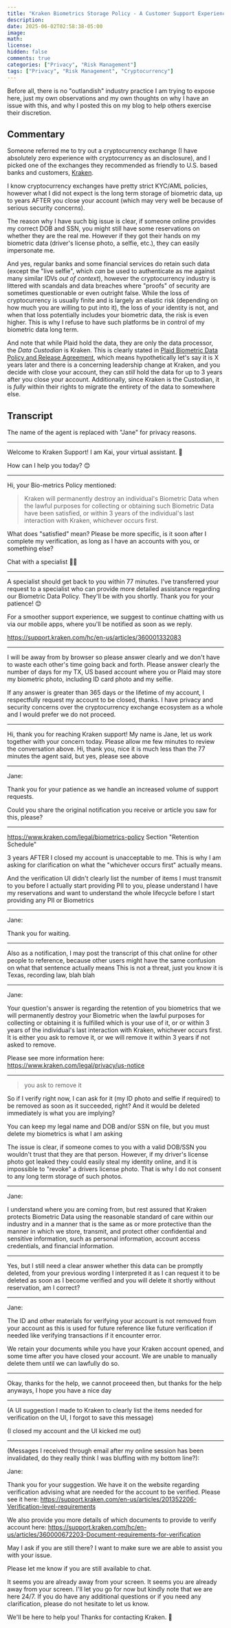 ```yaml
---
title: "Kraken Biometrics Storage Policy - A Customer Support Experience"
description: 
date: 2025-06-02T02:58:38-05:00
image: 
math: 
license: 
hidden: false
comments: true
categories: ["Privacy", "Risk Management"]
tags: ["Privacy", "Risk Management", "Cryptocurrency"]
---
```


Before all, there is no "outlandish" industry practice I am trying to expose here, just my own observations and my own thoughts on why I have an issue with this, and why I posted this on my blog to help others exercise their discretion.

## Commentary

Someone referred me to try out a cryptocurrency exchange (I have absolutely zero experience with cryptocurrency as an disclosure), and I picked one of the exchanges they recommended as friendly to U.S. based banks and customers, [Kraken](https://www.kraken.com/).

I know cryptocurrency exchanges have pretty strict KYC/AML policies, however what I did not expect is the long term storage of biometric data, up to years AFTER you close your account (which may very well be because of serious security concerns).

The reason why I have such big issue is clear, if someone online provides my correct DOB and SSN, you might still have some reservations on whether they are the real me. However if they got their hands on my biometric data (driver's license photo, a selfie, etc.), they can easily impersonate me.

And yes, regular banks and some financial services do retain such data (except the "live selfie", which _can_ be used to authenticate as me against many similar IDVs _out of context_), however the cryptocurrency industry is littered with scandals and data breaches where "proofs" of security are sometimes questionable or even outright false. While the loss of cryptocurrency is usually finite and is largely an elastic risk (depending on how much you are willing to put into it), the loss of your identity is not, and when that loss potentially includes your biometric data, the risk is even higher. This is why I refuse to have such platforms be in control of my biometric data long term.

And note that while Plaid hold the data, they are only the data processor, the *Data Custodian* is Kraken. This is clearly stated in [Plaid Biometric Data Policy and Release Agreement](https://plaid.com/legal/#biometric-policy-and-release), which means hypothetically let's say it is X years later and there is a concerning leadership change at Kraken, and you decide with close your account, they can _still_ hold the data for up to 3 years after you close your account. Additionally, since Kraken is the Custodian, it is _fully_ within their rights to migrate the entirety of the data to somewhere else.

## Transcript

The name of the agent is replaced with "Jane" for privacy reasons.

---

Welcome to Kraken Support! I am Kai, your virtual assistant. 🐙

How can I help you today? 😊

---

Hi, your Bio-metrics Policy mentioned:

> Kraken will permanently destroy an individual's Biometric Data when the lawful purposes for collecting or obtaining such Biometric Data have been satisfied, or within 3 years of the individual's last interaction with Kraken, whichever occurs first.

What does "satisfied" mean? Please be more specific, is it soon after I complete my verification, as long as I have an accounts with you, or something else?

Chat with a specialist 🧑‍💻

---

A specialist should get back to you within 77 minutes.
I've transferred your request to a specialist who can provide more detailed assistance regarding our Biometric Data Policy. They'll be with you shortly. Thank you for your patience! 😊

For a smoother support experience, we suggest to continue chatting with us via our mobile apps, where you'll be notified as soon as we reply.

https://support.kraken.com/hc/en-us/articles/360001332083

---

I will be away from by browser so please answer clearly and we don't have to waste each other's time going back and forth. Please answer clearly the number of days for my TX, US based account where you or Plaid may store my biometric photo, including ID card photo and my selfie.

If any answer is greater than 365 days or the lifetime of my account, I respectfully request my account to be closed, thanks. I have privacy and security concerns over the cryptocurrency exchange ecosystem as a whole and I would prefer we do not proceed.

---

Hi, thank you for reaching Kraken support! My name is Jane, let us work together with your concern today. Please allow me few minutes to review the conversation above.
Hi, thank you, nice it is much less than the 77 minutes the agent said, but yes, please see above

---

Jane:

Thank you for your patience as we handle an increased volume of support requests.

Could you share the original notification you receive or article you saw for this, please?

---
https://www.kraken.com/legal/biometrics-policy Section "Retention Schedule"

3 years AFTER I closed my account is unacceptable to me. This is why I am asking for clarification on what the "whichever occurs first" actually means.

And the verification UI didn't clearly list the number of items I must transmit to you before I actually start providing PII to you, please understand I have my reservations and want to understand the whole lifecycle before I start providing any PII or Biometrics

---

Jane:

Thank you for waiting.

---

Also as a notification, I may post the transcript of this chat online for other people to reference, because other users might have the same confusion on what that sentence actually means
This is not a threat, just you know it is Texas, recording law, blah blah

---

Jane:

Your question's answer is regarding the retention of you biometrics that we will permanently destroy your Biometric when the lawful purposes for collecting or obtaining it is fulfilled which is your use of it, or or within 3 years of the individual's last interaction with Kraken, whichever occurs first. It is either you ask to remove it, or we will remove it within 3 years if not asked to remove.

Please see more information here:
https://www.kraken.com/legal/privacy/us-notice

---

>  you ask to remove it

So if I verify right now, I can ask for it (my ID photo and selfie if required) to be removed as soon as it succeeded, right?
And it would be deleted immediately is what you are implying?

You can keep my legal name and DOB and/or SSN on file, but you must delete my biometrics is what I am asking

The issue is clear, if someone comes to you with a valid DOB/SSN you wouldn't trust that they are that person. However, if my driver's license photo got leaked they could easily steal my identity online, and it is impossible to "revoke" a drivers license photo.
That is why I do not consent to any long term storage of such photos.

---

Jane:

I understand where you are coming from, but rest assured that Kraken protects Biometric Data using the reasonable standard of care within our industry and in a manner that is the same as or more protective than the manner in which we store, transmit, and protect other confidential and sensitive information, such as personal information, account access credentials, and financial information.

---

Yes, but I still need a clear answer whether this data can be promptly deleted, from your previous wording I interpreted it as I can request it to be deleted as soon as I become verified and you will delete it shortly without reservation, am I correct?

---

Jane:

The ID and other materials for verifying your account is not removed from your account as this is used for future reference like future verification if needed like verifying transactions if it encounter error.

We retain your documents while you have your Kraken account opened, and some time after you have closed your account. We are unable to manually delete them until we can lawfully do so.

---

Okay, thanks for the help, we cannot proceeed then, but thanks for the help anyways, I hope you have a nice day

---

(A UI suggestion I made to Kraken to clearly list the items needed for verification on the UI, I forgot to save this message)

(I closed my account and the UI kicked me out)

---

(Messages I received through email after my online session has been invalidated, do they really think I was bluffing with my bottom line?):

Jane:
 	
Thank you for your suggestion. We have it on the website regarding verification advising what are needed for the account to be verified. Please see it here:
https://support.kraken.com/en-us/articles/201352206-Verification-level-requirements
	
We also provide you more details of which documents to provide to verify account here:
https://support.kraken.com/hc/en-us/articles/360000672203-Document-requirements-for-verification
	
May I ask if you are still there?
I want to make sure we are able to assist you with your issue.

Please let me know if you are still available to chat.
	
It seems you are already away from your screen. It seems you are already away from your screen. I'll let you go for now but kindly note that we are here 24/7. If you do have any additional questions or if you need any clarification, please do not hesitate to let us know.

We'll be here to help you! Thanks for contacting Kraken. 🐙